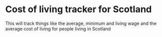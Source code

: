 # Cost of living tracker for Scotland

This will track things like the average, minimum and living wage and the average cost of living for people living in Scotland


